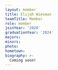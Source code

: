 ```yaml
---
layout: member
title: Elijah Wiesman
teamTitle: Member
role: member
joinYear: '2020'
graduationYear: '2024'
majors: 
minors: 
photo: 
hometown: 
biography: >-
  Coming soon!
---
```

